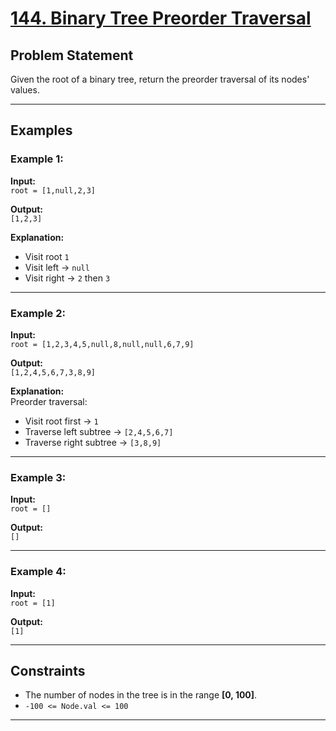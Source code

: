 # [144. Binary Tree Preorder Traversal](https://leetcode.com/problems/binary-tree-preorder-traversal/)

## Problem Statement

Given the root of a binary tree, return the preorder traversal of its nodes' values.

---

## Examples

### Example 1:
**Input:**  
`root = [1,null,2,3]`

**Output:**  
`[1,2,3]`

**Explanation:**
- Visit root `1`
- Visit left → `null`
- Visit right → `2` then `3`

---

### Example 2:
**Input:**  
`root = [1,2,3,4,5,null,8,null,null,6,7,9]`

**Output:**  
`[1,2,4,5,6,7,3,8,9]`

**Explanation:**  
Preorder traversal:
- Visit root first → `1`
- Traverse left subtree → `[2,4,5,6,7]`
- Traverse right subtree → `[3,8,9]`

---

### Example 3:
**Input:**  
`root = []`

**Output:**  
`[]`

---

### Example 4:
**Input:**  
`root = [1]`

**Output:**  
`[1]`

---

## Constraints
- The number of nodes in the tree is in the range **[0, 100]**.
- `-100 <= Node.val <= 100`

---